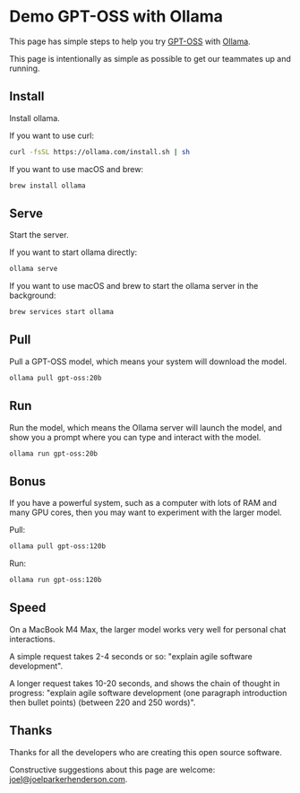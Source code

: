 # Demo GPT-OSS with Ollama

This page has simple steps to help you try [GPT-OSS](https://openai.com/index/introducing-gpt-oss/) with [Ollama](https://ollama.com/).

This page is intentionally as simple as possible to get our teammates up and running.

## Install

Install ollama.

If you want to use curl:

```sh
curl -fsSL https://ollama.com/install.sh | sh
```

If you want to use macOS and brew:

```sh
brew install ollama
```

## Serve

Start the server.

If you want to start ollama directly:


```sh
ollama serve
```

If you want to use macOS and brew to start the ollama server in the background:

```sh
brew services start ollama
```


## Pull

Pull a GPT-OSS model, which means your system will download the model.

```sh
ollama pull gpt-oss:20b
```

## Run

Run the model, which means the Ollama server will launch the model, and show you a prompt where you can type and interact with the model.


```sh
ollama run gpt-oss:20b
```

## Bonus

If you have a powerful system, such as a computer with lots of RAM and many GPU cores, then you may want to experiment with the larger model.

Pull:

```sh
ollama pull gpt-oss:120b
```

Run:

```sh
ollama run gpt-oss:120b
```

## Speed

On a MacBook M4 Max, the larger model works very well for personal chat interactions.

A simple request takes 2-4 seconds or so: "explain agile software development".

A longer request takes 10-20 seconds, and shows the chain of thought in progress: "explain agile software development (one paragraph introduction then bullet points) (between 220 and 250 words)".

## Thanks

Thanks for all the developers who are creating this open source software.

Constructive suggestions about this page are welcome: <joel@joelparkerhenderson.com>.
